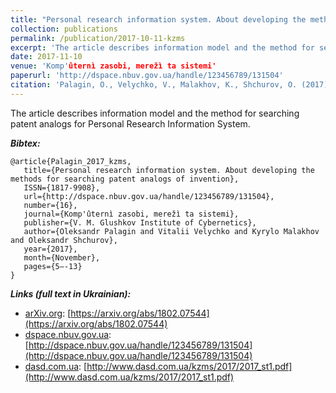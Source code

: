 ```yaml
---
title: "Personal research information system. About developing the methods for searching patent analogs of invention"
collection: publications
permalink: /publication/2017-10-11-kzms
excerpt: 'The article describes information model and the method for searching patent analogs for Personal Research Information System.'
date: 2017-11-10
venue: 'Komp'ûternì zasobi, merežì ta sistemi'
paperurl: 'http://dspace.nbuv.gov.ua/handle/123456789/131504'
citation: 'Palagin, O., Velychko, V., Malakhov, K., Shchurov, O. (2017). Personal research information system. About developing the methods for searching patent analogs of invention <i>Komp'ûternì zasobi, merežì ta sistemi, 16</i>, 5-13. Retrieved from http://dspace.nbuv.gov.ua/handle/123456789/131504'
---
```


The article describes information model and the method for searching patent analogs for Personal Research Information System.

***Bibtex:***
```
@article{Palagin_2017_kzms,
   title={Personal research information system. About developing the methods for searching patent analogs of invention},
   ISSN={1817-9908},
   url={http://dspace.nbuv.gov.ua/handle/123456789/131504},
   number={16},
   journal={Komp'ûternì zasobi, merežì ta sistemi},
   publisher={V. M. Glushkov Institute of Cybernetics},
   author={Oleksandr Palagin and Vitalii Velychko and Kyrylo Malakhov and Oleksandr Shchurov},
   year={2017},
   month={November},
   pages={5–-13}
}
```
***Links (full text in Ukrainian):***
* [arXiv.org](https://arxiv.org/a/0000-0003-3223-9844): [https://arxiv.org/abs/1802.07544](https://arxiv.org/abs/1802.07544)
* [dspace.nbuv.gov.ua](http://dspace.nbuv.gov.ua/): [http://dspace.nbuv.gov.ua/handle/123456789/131504](http://dspace.nbuv.gov.ua/handle/123456789/131504)
* [dasd.com.ua](http://www.dasd.com.ua/): [http://www.dasd.com.ua/kzms/2017/2017_st1.pdf](http://www.dasd.com.ua/kzms/2017/2017_st1.pdf)
